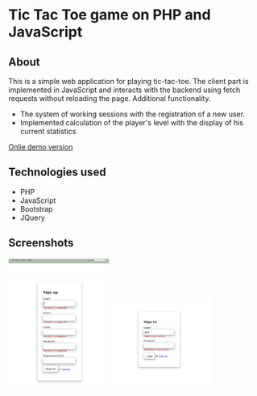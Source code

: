 # Tic Tac Toe game on PHP and JavaScript

## About
This is a simple web application for playing tic-tac-toe.
The client part is implemented in JavaScript and interacts with the backend using fetch requests without reloading the page.
Additional functionality.
- The system of working sessions with the registration of a new user.
- Implemented calculation of the player's level with the display of his current statistics

[Onlie demo version](http://tic-tac-toe-trainee.epizy.com/)

## Technologies used
- PHP
- JavaScript
- Bootstrap
- JQuery
## Screenshots

<img
src="assets/Screenshot from 2022-09-20 08-37-38.png"
alt="Alt text"
title="Optional title"
style="display: inline-block; margin: 0 auto; max-width: 200px">
<br>
<img
src="assets/Screenshot from 2022-09-20 08-38-19.png"
alt="Alt text"
title="Optional title"
style="display: inline-block; margin: 0 auto; max-width: 200px">
<img
src="assets/Screenshot from 2022-09-20 08-39-06.png"
alt="Alt text"
title="Optional title"
style="display: inline-block; margin: 0 auto; max-width: 200px">
